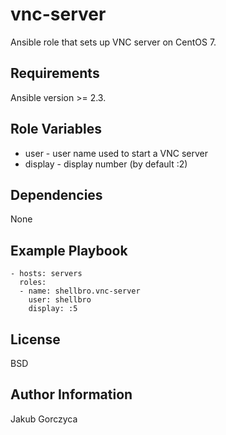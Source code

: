 vnc-server
==========

Ansible role that sets up VNC server on CentOS 7.

Requirements
------------

Ansible version >= 2.3.

Role Variables
--------------

- user - user name used to start a VNC server
- display - display number (by default :2)

Dependencies
------------

None

Example Playbook
----------------

    - hosts: servers
      roles:
      - name: shellbro.vnc-server
        user: shellbro
        display: :5

License
-------

BSD

Author Information
------------------

Jakub Gorczyca
